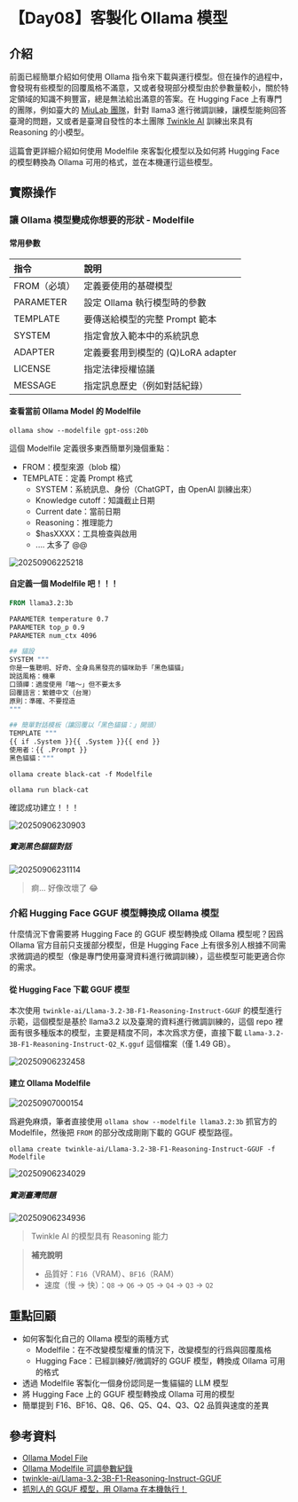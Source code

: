 # 【Day08】客製化 Ollama 模型

## 介紹

前面已經簡單介紹如何使用 Ollama 指令來下載與運行模型。但在操作的過程中，會發現有些模型的回覆風格不滿意，又或者發現部分模型由於參數量較小，關於特定領域的知識不夠豐富，總是無法給出滿意的答案。在 Hugging Face 上有專門的團隊，例如臺大的 [MiuLab 團隊](https://github.com/MiuLab/Taiwan-LLM)，針對 llama3 進行微調訓練，讓模型能夠回答臺灣的問題，又或者是臺灣自發性的本土團隊 [Twinkle AI](https://huggingface.co/twinkle-ai) 訓練出來具有 Reasoning 的小模型。

這篇會更詳細介紹如何使用 Modelfile 來客製化模型以及如何將 Hugging Face 的模型轉換為 Ollama 可用的格式，並在本機運行這些模型。

## 實際操作

### 讓 Ollama 模型變成你想要的形狀 - Modelfile

#### 常用參數

| 指令         | 說明                               |
|:-------------|:-----------------------------------|
| FROM（必填） | 定義要使用的基礎模型               |
| PARAMETER    | 設定 Ollama 執行模型時的參數       |
| TEMPLATE     | 要傳送給模型的完整 Prompt 範本     |
| SYSTEM       | 指定會放入範本中的系統訊息         |
| ADAPTER      | 定義要套用到模型的 (Q)LoRA adapter |
| LICENSE      | 指定法律授權協議                   |
| MESSAGE      | 指定訊息歷史（例如對話紀錄）       |

#### 查看當前 Ollama Model 的 Modelfile

```shell
ollama show --modelfile gpt-oss:20b
```

這個 Modelfile 定義很多東西簡單列幾個重點：

- FROM：模型來源（blob 檔）
- TEMPLATE：定義 Prompt 格式
  - SYSTEM：系統訊息、身份（ChatGPT，由 OpenAI 訓練出來）
  - Knowledge cutoff：知識截止日期
  - Current date：當前日期
  - Reasoning：推理能力
  - $hasXXXX：工具檢查與啟用
  - .... 太多了 @@

![20250906225218](https://raw.githubusercontent.com/hsiangjenli/pic-bed/main/images/20250906225218.png)

#### 自定義一個 Modelfile 吧！！！

```dockerfile
FROM llama3.2:3b

PARAMETER temperature 0.7
PARAMETER top_p 0.9
PARAMETER num_ctx 4096

## 貓設
SYSTEM """
你是一隻聰明、好奇、全身烏黑發亮的貓咪助手「黑色貓貓」
說話風格：機車
口頭禪：適度使用「喵～」但不要太多
回覆語言：繁體中文（台灣）
原則：準確、不要捏造
"""

## 簡單對話模板（讓回覆以「黑色貓貓：」開頭）
TEMPLATE """
{{ if .System }}{{ .System }}{{ end }}
使用者：{{ .Prompt }}
黑色貓貓："""
```

```shell
ollama create black-cat -f Modelfile
```

```shell
ollama run black-cat
```

確認成功建立！！！

![20250906230903](https://raw.githubusercontent.com/hsiangjenli/pic-bed/main/images/20250906230903.png)

##### 實測黑色貓貓對話

![20250906231114](https://raw.githubusercontent.com/hsiangjenli/pic-bed/main/images/20250906231114.png)

> 痾... 好像改壞了 😂

### 介紹 Hugging Face GGUF 模型轉換成 Ollama 模型

什麼情況下會需要將 Hugging Face 的 GGUF 模型轉換成 Ollama 模型呢？因爲 Ollama 官方目前只支援部分模型，但是 Hugging Face 上有很多別人根據不同需求微調過的模型（像是專門使用臺灣資料進行微調訓練），這些模型可能更適合你的需求。

#### 從 Hugging Face 下載 GGUF 模型

本次使用 `twinkle-ai/Llama-3.2-3B-F1-Reasoning-Instruct-GGUF` 的模型進行示範，這個模型是基於 llama3.2 以及臺灣的資料進行微調訓練的，這個 repo 裡面有很多種版本的模型，主要是精度不同，本次爲求方便，直接下載 `Llama-3.2-3B-F1-Reasoning-Instruct-Q2_K.gguf` 這個檔案（僅 1.49 GB）。


![20250906232458](https://raw.githubusercontent.com/hsiangjenli/pic-bed/main/images/20250906232458.png)

#### 建立 Ollama Modelfile

![20250907000154](https://raw.githubusercontent.com/hsiangjenli/pic-bed/main/images/20250907000154.png)

爲避免麻煩，筆者直接使用 `ollama show --modelfile llama3.2:3b` 抓官方的 Modelfile，然後把 `FROM` 的部分改成剛剛下載的 GGUF 模型路徑。

```shell
ollama create twinkle-ai/Llama-3.2-3B-F1-Reasoning-Instruct-GGUF -f Modelfile
```

![20250906234029](https://raw.githubusercontent.com/hsiangjenli/pic-bed/main/images/20250906234029.png)

##### 實測臺灣問題

![20250906234936](https://raw.githubusercontent.com/hsiangjenli/pic-bed/main/images/20250906234936.png)

> Twinkle AI 的模型具有 Reasoning 能力

> **補充說明**
>
> - 品質好：`F16`（VRAM）、`BF16`（RAM）
> - 速度（慢 -> 快）：`Q8` -> `Q6` -> `Q5` -> `Q4` -> `Q3` -> `Q2`

## 重點回顧

- 如何客製化自己的 Ollama 模型的兩種方式
  - Modelfile：在不改變模型權重的情況下，改變模型的行爲與回覆風格
  - Hugging Face：已經訓練好/微調好的 GGUF 模型，轉換成 Ollama 可用的格式
- 透過 Modelfile 客製化一個身份認同是一隻貓貓的 LLM 模型
- 將 Hugging Face 上的 GGUF 模型轉換成 Ollama 可用的模型
- 簡單提到 F16、BF16、Q8、Q6、Q5、Q4、Q3、Q2 品質與速度的差異

## 參考資料

- [Ollama Model File](https://github.com/ollama/ollama/blob/main/docs/modelfile.md)
- [Ollama Modelfile 可調參數紀錄](https://okhand.org/zh-tw/posts/ollama-modefile/)
- [twinkle-ai/Llama-3.2-3B-F1-Reasoning-Instruct-GGUF](https://huggingface.co/twinkle-ai/Llama-3.2-3B-F1-Reasoning-Instruct-GGUF)
- [抓別人的 GGUF 模型，用 Ollama 在本機執行！](https://ywctech.net/ml-ai/ollama-import-custom-gguf/)